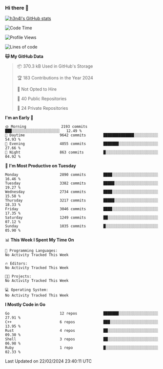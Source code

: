 ### Hi there 👋

[![h3n4l's GitHub stats](https://github-readme-stats.vercel.app/api?username=h3n4l&count_private=true&show_icons=true&theme=radical)](https://github.com/h3n4l/github-readme-stats)

<!--START_SECTION:waka-->
![Code Time](http://img.shields.io/badge/Code%20Time-1%2C836%20hrs%2017%20mins-blue)

![Profile Views](http://img.shields.io/badge/Profile%20Views-0-blue)

![Lines of code](https://img.shields.io/badge/From%20Hello%20World%20I%27ve%20Written-5.1%20million%20lines%20of%20code-blue)

**🐱 My GitHub Data** 

> 📦 370.3 kB Used in GitHub's Storage 
 > 
> 🏆 183 Contributions in the Year 2024
 > 
> 🚫 Not Opted to Hire
 > 
> 📜 40 Public Repositories 
 > 
> 🔑 24 Private Repositories 
 > 
**I'm an Early 🐤** 

```text
🌞 Morning                2193 commits        ███░░░░░░░░░░░░░░░░░░░░░░   12.49 % 
🌆 Daytime                9642 commits        ██████████████░░░░░░░░░░░   54.93 % 
🌃 Evening                4855 commits        ███████░░░░░░░░░░░░░░░░░░   27.66 % 
🌙 Night                  863 commits         █░░░░░░░░░░░░░░░░░░░░░░░░   04.92 % 
```
📅 **I'm Most Productive on Tuesday** 

```text
Monday                   2890 commits        ████░░░░░░░░░░░░░░░░░░░░░   16.46 % 
Tuesday                  3382 commits        █████░░░░░░░░░░░░░░░░░░░░   19.27 % 
Wednesday                2734 commits        ████░░░░░░░░░░░░░░░░░░░░░   15.58 % 
Thursday                 3217 commits        █████░░░░░░░░░░░░░░░░░░░░   18.33 % 
Friday                   3046 commits        ████░░░░░░░░░░░░░░░░░░░░░   17.35 % 
Saturday                 1249 commits        ██░░░░░░░░░░░░░░░░░░░░░░░   07.12 % 
Sunday                   1035 commits        █░░░░░░░░░░░░░░░░░░░░░░░░   05.90 % 
```


📊 **This Week I Spent My Time On** 

```text
💬 Programming Languages: 
No Activity Tracked This Week

🔥 Editors: 
No Activity Tracked This Week

🐱‍💻 Projects: 
No Activity Tracked This Week

💻 Operating System: 
No Activity Tracked This Week
```

**I Mostly Code in Go** 

```text
Go                       12 repos            ███████░░░░░░░░░░░░░░░░░░   27.91 % 
C++                      6 repos             ███░░░░░░░░░░░░░░░░░░░░░░   13.95 % 
Rust                     4 repos             ██░░░░░░░░░░░░░░░░░░░░░░░   09.30 % 
Shell                    3 repos             ██░░░░░░░░░░░░░░░░░░░░░░░   06.98 % 
Ruby                     1 repo              █░░░░░░░░░░░░░░░░░░░░░░░░   02.33 % 
```




 Last Updated on 22/02/2024 23:40:11 UTC
<!--END_SECTION:waka-->

